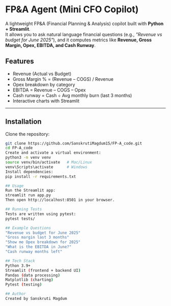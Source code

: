 # FP&A Agent (Mini CFO Copilot)

A lightweight FP&A (Financial Planning & Analysis) copilot built with **Python + Streamlit**.  
It allows you to ask natural language financial questions (e.g., *"Revenue vs budget for June 2025"*), and it computes metrics like **Revenue, Gross Margin, Opex, EBITDA, and Cash Runway**.


## Features

- Revenue (Actual vs Budget)
- Gross Margin % = (Revenue – COGS) / Revenue
- Opex breakdown by category
- EBITDA = Revenue – COGS – Opex
- Cash runway = Cash ÷ Avg monthly burn (last 3 months)
- Interactive charts with Streamlit

---

## Installation

Clone the repository:

```bash
git clone https://github.com/SanskrutiMagdum15/FP-A_code.git
cd FP-A_code
Create and activate a virtual environment:
python3 -m venv venv
source venv/bin/activate   # Mac/Linux
venv\Scripts\activate      # Windows
Install dependencies:
pip install -r requirements.txt

## Usage
Run the Streamlit app:
streamlit run app.py
Then open http://localhost:8501 in your browser.

## Running Tests
Tests are written using pytest:
pytest tests/

## Example Questions
"Revenue vs budget for June 2025"
"Gross margin last 3 months"
"Show me Opex breakdown for 2025"
"What is the EBITDA in June?"
"Cash runway months left"

## Tech Stack
Python 3.9+
Streamlit (frontend + backend UI)
Pandas (data processing)
Matplotlib (charting)
Pytest (testing)

## Author
Created by Sanskruti Magdum
